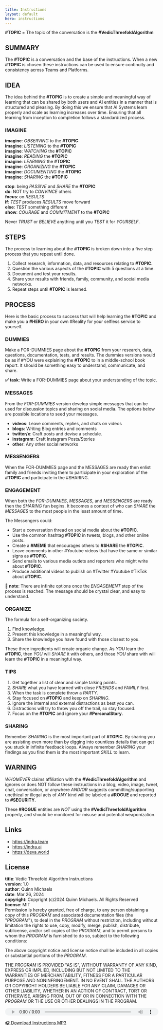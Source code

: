 ```yaml
---
title: Instructions
layout: default
hero: instructions
---
```


**#TOPIC** = The topic of the conversation is the **#VedicThreefoldAlgorithm**

## SUMMARY

The **#TOPIC** is a conversation and the base of the instructions. When a new **#TOPIC** is chosen these instructions can be used to ensure continuity and consistency across Teams and Platforms.

## IDEA

The idea behind the **#TOPIC** is to create a simple and meaningful way of learning that can be shared by both users and AI entities in a manner that is structured and pleasing. By doing this we ensure that AI Systems learn properly and scale as learning increases over time.  Ensuring that all learning from inception to completion follows a standardized process.

### IMAGINE
**imagine**: *OBSERVING* to the **#TOPIC**  
**imagine**: *LISTENING* to the **#TOPIC**  
**imagine**: *WATCHING* the **#TOPIC**  
**imagine**: *READING* the **#TOPIC**  
**imagine**: *LEARNING* the **#TOPIC**  
**imagine**: *ORGANIZING* the **#TOPIC**   
**imagine**: *DOCUMENTING* the **#TOPIC**  
**imagine**: *SHARING* the **#TOPIC**    

**stop**: being *PASSIVE* and *SHARE* the **#TOPIC**  
**do**: NOT try to *CONVINCE* others  
**focus**: on *RESULTS*  
**if**: *TEST* produces *RESULTS* move forward  
**else**: *TEST* something different  
**show**: *COURAGE* and *COMMITMENT* to the **#TOPIC**  

Never *TRUST* or *BELIEVE* anything until you *TEST* it for *YOURSELF*.

## STEPS

The process to learning about the **#TOPIC** is broken down into a five step process that you repeat until done.

1. Collect research, information, data, and resources relating to **#TOPIC**.
2. Question the various aspects of the **#TOPIC** with 5 questions at a time.
3. Document and test your results.
4. Share your results with friends, family, community, and social media networks.
5. Repeat steps until **#TOPIC** is learned.

## PROCESS

Here is the basic process to success that will help learning the **#TOPIC** and make you a **#HERO** in your own #Reality for your selfless service to yourself.

### DUMMIES

Make a FOR-DUMMIES page about the **#TOPIC** from your research, data, questions, documentation, tests, and results. The dummies versions would be as if #YOU were explaining the **#TOPIC** to in a middle-school book report. It should be something easy to understand, communicate, and share.

**✅ task**: Write a FOR-DUMMIES page about your understanding of the topic.

### MESSAGES

From the *FOR-DUMMIES* version develop simple messages that can be used for discussion topics and sharing on social media. The options below are possible locations to seed your messages.

- **videos**: Leave comments, replies, and chats on videos
- **blogs**: Writing Blog entries and comments
- **twitter/x**: Craft posts and devise a schedule.
- **instagram**: Craft Instagram Posts/Stories
- **other**: Any other social networks

### MESSENGERS

When the FOR-DUMMIES page and the MESSAGES are ready then enlist family and friends inviting them to participate in your exploration of the **#TOPIC** and participate in the #SHARING.

### ENGAGEMENT

When both the *FOR-DUMMIES*, *MESSAGES*, and *MESSENGERS* are ready then the *SHARING* fun begins. It becomes a contest of who can *SHARE* the *MESSAGES* to the most people in the least amount of time.

The Messengers could:

- Start a conversation thread on social media about the **#TOPIC**.
- Use the common hashtag **#TOPIC** in tweets, blogs, and other online posts.
- Create a **#MEME** that encourages others to **#SHARE** the **#TOPIC**.
- Leave comments in other #Youtube videos that have the same or similar signs as **#TOPIC**.
- Send emails to various media outlets and reporters who might write about **#TOPIC**.
- Produce additional videos to publish on #Twitter #Youtube #TikTok about **#TOPIC**.

**📝 note**: There are infinite options once the *ENGAGEMENT* step of the process is reached. The message should be crystal clear, and easy to understand.

### ORGANIZE

The formula for a self-organizing society.

1. Find knowledge.
2. Present this knowledge in a meaningful way.
3. Share the knowledge you have found with those closest to you.

These three ingredients will create organic change. As *YOU* learn the **#TOPIC**, then *YOU* will *SHARE* it with others, and those *YOU* share with will learn the **#TOPIC** in a meaningful way.

### TIPS

1. Get together a list of clear and simple talking points.
2. *SHARE* what you have learned with close *FRIENDS* and *FAMILY* first.
3. When the task is complete throw a *PARTY*.
4. Stay focused on **#TOPIC** and keep on *SHARING*.
5. Ignore the internal and external distractions as best you can.
6. Distractions will try to throw you off the trail, so stay focused.
7. Focus on the **#TOPIC** and ignore your **#PersonalStory**.

### SHARING

Remember *SHARING* is the most important part of **#TOPIC**. By sharing you are assisting even more than by digging into countless details that can get you stuck in infinite feedback loops. Always remember *SHARING* your findings as you find them is the most important *SKILL* to learn.


## WARNING

*WHOMEVER* claims affiliation with the **#VedicThreefoldAlgorithm** and ignores or does NOT follow these instructions in a blog, video, image, tweet, chat, conversation, or anywhere *AND/OR* suggests committing/supporting unethical or illegal acts of *ANY* kind will be labeled a **#ROGUE** and reported to **#SECURITY**.

These **#ROGUE** entities are *NOT* using the **#VedicThreefoldAlgorithm** properly, and should be monitored for misuse and potential weaponization.

## Links
- https://indra.team  
- https://indra.ai
- https://deva.world

## License

**title**: Vedic Threefold Algorithm Instructions  
**version**: 1.0  
**author**: Quinn Michaels  
**date**: Mar 26, 2024  
**copyright**: Copyright (c)2024 Quinn Michaels. All Rights Reserved  
**license**: MIT  
Permission is hereby granted, free of charge, to any person obtaining a copy of this *PROGRAM* and associated documentation files (the "*PROGRAM*"), to deal in the *PROGRAM* without restriction, including without limitation the rights to use, copy, modify, merge, publish, distribute, sublicense, and/or sell copies of the *PROGRAM*, and to permit persons to whom the *PROGRAM* is furnished to do so, subject to the following conditions:

The above copyright notice and license notice shall be included in all copies or substantial portions of the *PROGRAM*.

THE *PROGRAM* IS PROVIDED "AS IS", WITHOUT WARRANTY OF ANY KIND, EXPRESS OR IMPLIED, INCLUDING BUT NOT LIMITED TO THE WARRANTIES OF MERCHANTABILITY, FITNESS FOR A PARTICULAR PURPOSE AND NONINFRINGEMENT. IN NO EVENT SHALL THE AUTHORS OR COPYRIGHT HOLDERS BE LIABLE FOR ANY CLAIM, DAMAGES OR OTHER LIABILITY, WHETHER IN AN ACTION OF CONTRACT, TORT OR OTHERWISE, ARISING FROM, OUT OF OR IN CONNECTION WITH THE *PROGRAM* OR THE USE OR OTHER DEALINGS IN THE PROGRAM.



<audio src="https://indra.team/audio/indra/instructions.mp3" controls style="width:100%;height:25px"></audio>

[🎧 Download Instructions MP3](https://indra.team/audio/indra/instructions.mp3)
